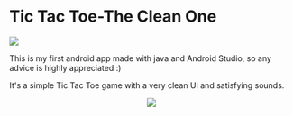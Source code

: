 # Tic Tac Toe-The Clean One
![](https://github.com/daddi99/TicTacToe-TheCleanOne/blob/master/immagini/copertina.png)

This is my first android app made with java and Android Studio, so any advice is highly appreciated :)

It's a simple Tic Tac Toe game with a very clean UI and satisfying sounds.

<p align = "center">
<img src="https://github.com/daddi99/TicTacToe-TheCleanOne/blob/master/immagini/screen2.JPG">
</p>
